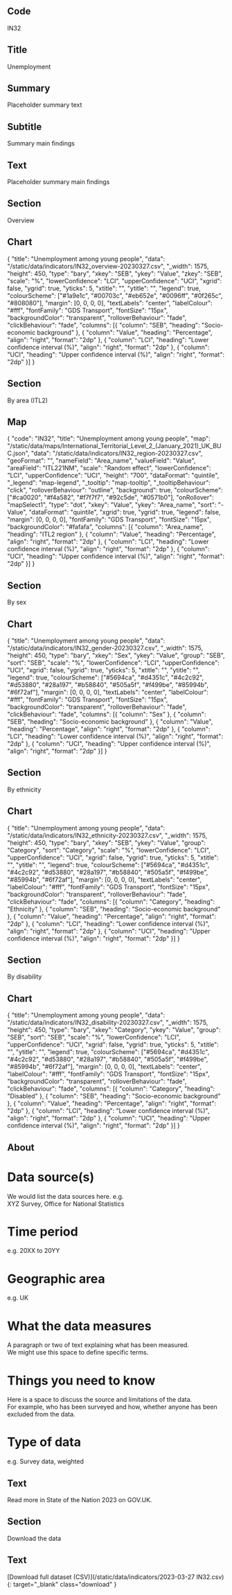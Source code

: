 ## Code
IN32

## Title
Unemployment

## Summary
Placeholder summary text

## Subtitle
Summary main findings

## Text
Placeholder summary main findings

## Section
Overview

## Chart
{ "title": "Unemployment among young people", "data": "/static/data/indicators/IN32_overview-20230327.csv", "_width": 1575, "height": 450, "type": "bary", "xkey": "SEB", "ykey": "Value", "zkey": "SEB", "scale": "%", "lowerConfidence": "LCI", "upperConfidence": "UCI", "xgrid": false, "ygrid": true, "yticks": 5, "xtitle": "", "ytitle": "", "legend": true, "colourScheme": ["#1a9e1c", "#00703c", "#eb652e", "#0096ff", "#0f265c", "#808080"], "margin": [0, 0, 0, 0], "textLabels": "center", "labelColour": "#fff", "fontFamily": "GDS Transport", "fontSize": "15px", "backgroundColor": "transparent", "rolloverBehaviour": "fade", "clickBehaviour": "fade", "columns": [{ "column": "SEB", "heading": "Socio-economic background" }, { "column": "Value", "heading": "Percentage", "align": "right", "format": "2dp" }, { "column": "LCI", "heading": "Lower confidence interval (%)", "align": "right", "format": "2dp" }, { "column": "UCI", "heading": "Upper confidence interval (%)", "align": "right", "format": "2dp" }] }

## Section
By area (ITL2)

## Map
{ "code": "IN32", "title": "Unemployment among young people", "map": "/static/data/maps/International_Territorial_Level_2_(January_2021)_UK_BUC.json", "data": "/static/data/indicators/IN32_region-20230327.csv", "geoFormat": "", "nameField": "Area_name", "valueField": "Value", "areaField": "ITL221NM", "scale": "Random effect", "lowerConfidence": "LCI", "upperConfidence": "UCI", "height": "700", "dataFormat": "quintile", "_legend": "map-legend", "_tooltip": "map-tooltip", "_tooltipBehaviour": "click", "rolloverBehaviour": "outline", "background": true, "colourScheme": ["#ca0020", "#f4a582", "#f7f7f7", "#92c5de", "#0571b0"], "onRollover": "mapSelect1", "type": "dot", "xkey": "Value", "ykey": "Area_name", "sort": "-Value", "dataFormat": "quintile", "xgrid": true, "ygrid": true, "legend": false, "margin": [0, 0, 0, 0], "fontFamily": "GDS Transport", "fontSize": "15px", "backgroundColor": "#fafafa", "columns": [{ "column": "Area_name", "heading": "ITL2 region" }, { "column": "Value", "heading": "Percentage", "align": "right", "format": "2dp" }, { "column": "LCI", "heading": "Lower confidence interval (%)", "align": "right", "format": "2dp" }, { "column": "UCI", "heading": "Upper confidence interval (%)", "align": "right", "format": "2dp" }] }

## Section
By sex

## Chart
{ "title": "Unemployment among young people", "data": "/static/data/indicators/IN32_gender-20230327.csv", "_width": 1575, "height": 450, "type": "bary", "xkey": "Sex", "ykey": "Value", "group": "SEB", "sort": "SEB", "scale": "%", "lowerConfidence": "LCI", "upperConfidence": "UCI", "xgrid": false, "ygrid": true, "yticks": 5, "xtitle": "", "ytitle": "", "legend": true, "colourScheme": ["#5694ca", "#d4351c", "#4c2c92", "#d53880", "#28a197", "#b58840", "#505a5f", "#f499be", "#85994b", "#6f72af"], "margin": [0, 0, 0, 0], "textLabels": "center", "labelColour": "#fff", "fontFamily": "GDS Transport", "fontSize": "15px", "backgroundColor": "transparent", "rolloverBehaviour": "fade", "clickBehaviour": "fade", "columns": [{ "column": "Sex" }, { "column": "SEB", "heading": "Socio-economic background" }, { "column": "Value", "heading": "Percentage", "align": "right", "format": "2dp" }, { "column": "LCI", "heading": "Lower confidence interval (%)", "align": "right", "format": "2dp" }, { "column": "UCI", "heading": "Upper confidence interval (%)", "align": "right", "format": "2dp" }] }

## Section
By ethnicity

## Chart
{ "title": "Unemployment among young people", "data": "/static/data/indicators/IN32_ethnicity-20230327.csv", "_width": 1575, "height": 450, "type": "bary", "xkey": "SEB", "ykey": "Value", "group": "Category", "sort": "Category", "scale": "%", "lowerConfidence": "LCI", "upperConfidence": "UCI", "xgrid": false, "ygrid": true, "yticks": 5, "xtitle": "", "ytitle": "", "legend": true, "colourScheme": ["#5694ca", "#d4351c", "#4c2c92", "#d53880", "#28a197", "#b58840", "#505a5f", "#f499be", "#85994b", "#6f72af"], "margin": [0, 0, 0, 0], "textLabels": "center", "labelColour": "#fff", "fontFamily": "GDS Transport", "fontSize": "15px", "backgroundColor": "transparent", "rolloverBehaviour": "fade", "clickBehaviour": "fade", "columns": [{ "column": "Category", "heading": "Ethnicity" }, { "column": "SEB", "heading": "Socio-economic background" }, { "column": "Value", "heading": "Percentage", "align": "right", "format": "2dp" }, { "column": "LCI", "heading": "Lower confidence interval (%)", "align": "right", "format": "2dp" }, { "column": "UCI", "heading": "Upper confidence interval (%)", "align": "right", "format": "2dp" }] }

## Section
By disability

## Chart
{ "title": "Unemployment among young people", "data": "/static/data/indicators/IN32_disability-20230327.csv", "_width": 1575, "height": 450, "type": "bary", "xkey": "Category", "ykey": "Value", "group": "SEB", "sort": "SEB", "scale": "%", "lowerConfidence": "LCI", "upperConfidence": "UCI", "xgrid": false, "ygrid": true, "yticks": 5, "xtitle": "", "ytitle": "", "legend": true, "colourScheme": ["#5694ca", "#d4351c", "#4c2c92", "#d53880", "#28a197", "#b58840", "#505a5f", "#f499be", "#85994b", "#6f72af"], "margin": [0, 0, 0, 0], "textLabels": "center", "labelColour": "#fff", "fontFamily": "GDS Transport", "fontSize": "15px", "backgroundColor": "transparent", "rolloverBehaviour": "fade", "clickBehaviour": "fade", "columns": [{ "column": "Category", "heading": "Disabled" }, { "column": "SEB", "heading": "Socio-economic background" }, { "column": "Value", "heading": "Percentage", "align": "right", "format": "2dp" }, { "column": "LCI", "heading": "Lower confidence interval (%)", "align": "right", "format": "2dp" }, { "column": "UCI", "heading": "Upper confidence interval (%)", "align": "right", "format": "2dp" }] }

## About
# Data source(s)
We would list the data sources here. e.g.<br>
XYZ Survey, Office for National Statistics

# Time period
e.g. 20XX to 20YY

# Geographic area
e.g. UK

# What the data measures
A paragraph or two of text explaining what has been measured.<br>
We might use this space to define specific terms.

# Things you need to know
Here is a space to discuss the source and limitations of the data.<br>
For example, who has been surveyed and how, whether anyone has been excluded from the data.

# Type of data
e.g. Survey data, weighted

## Text
Read more in State of the Nation 2023 on GOV.UK.

## Section
Download the data

## Text
[Download full dataset (CSV)](/static/data/indicators/2023-03-27 IN32.csv){: target="_blank" class="download" }
